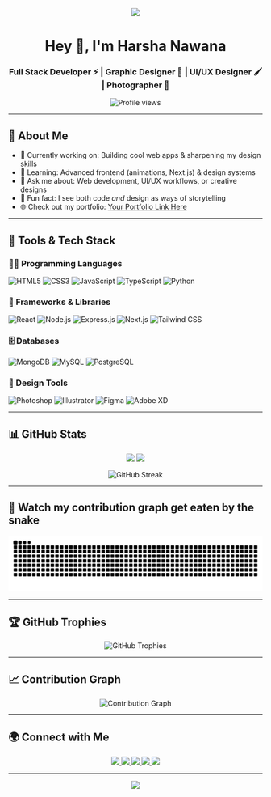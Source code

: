 <!-- Banner (optional, replace with your own) -->
<p align="center">
  <img src="https://capsule-render.vercel.app/api?type=waving&color=gradient&height=200&section=header&text=Harsha%20Nawana&fontSize=80&fontAlignY=35&animation=twinkling&fontColor=gradient" />
</p>

<h1 align="center">Hey 👋, I'm Harsha Nawana</h1>
<h3 align="center">
  Full Stack Developer ⚡ | Graphic Designer 🎨 | UI/UX Designer 🖌️ | Photographer 📸
</h3>

<p align="center">
  <img src="https://komarev.com/ghpvc/?username=harsha-99-tech&label=Profile%20views&color=0e75b6&style=flat" alt="Profile views" />
</p>

---

## 🚀 About Me
- 🔭 Currently working on: Building cool web apps & sharpening my design skills  
- 🌱 Learning: Advanced frontend (animations, Next.js) & design systems  
- 💬 Ask me about: Web development, UI/UX workflows, or creative designs  
- 🎨 Fun fact: I see both code *and* design as ways of storytelling  
- 🌐 Check out my portfolio: [Your Portfolio Link Here](https://your-portfolio-link.com)  

---

## 🧰 Tools & Tech Stack

### 👨‍💻 Programming Languages
<p align="left">
  <img src="https://img.shields.io/badge/HTML5-E34F26?style=for-the-badge&logo=html5&logoColor=white" alt="HTML5" />
  <img src="https://img.shields.io/badge/CSS3-1572B6?style=for-the-badge&logo=css3&logoColor=white" alt="CSS3" />
  <img src="https://img.shields.io/badge/JavaScript-F7DF1E?style=for-the-badge&logo=javascript&logoColor=black" alt="JavaScript" />
  <img src="https://img.shields.io/badge/TypeScript-007ACC?style=for-the-badge&logo=typescript&logoColor=white" alt="TypeScript" />
  <img src="https://img.shields.io/badge/Python-3776AB?style=for-the-badge&logo=python&logoColor=white" alt="Python" />
</p>

### 🚀 Frameworks & Libraries
<p align="left">
  <img src="https://img.shields.io/badge/React-20232A?style=for-the-badge&logo=react&logoColor=61DAFB" alt="React" />
  <img src="https://img.shields.io/badge/Node.js-43853D?style=for-the-badge&logo=node.js&logoColor=white" alt="Node.js" />
  <img src="https://img.shields.io/badge/Express.js-404D59?style=for-the-badge" alt="Express.js" />
  <img src="https://img.shields.io/badge/Next.js-000000?style=for-the-badge&logo=next.js&logoColor=white" alt="Next.js" />
  <img src="https://img.shields.io/badge/Tailwind_CSS-38B2AC?style=for-the-badge&logo=tailwind-css&logoColor=white" alt="Tailwind CSS" />
</p>

### 🗄️ Databases
<p align="left">
  <img src="https://img.shields.io/badge/MongoDB-4EA94B?style=for-the-badge&logo=mongodb&logoColor=white" alt="MongoDB" />
  <img src="https://img.shields.io/badge/MySQL-00000F?style=for-the-badge&logo=mysql&logoColor=white" alt="MySQL" />
  <img src="https://img.shields.io/badge/PostgreSQL-316192?style=for-the-badge&logo=postgresql&logoColor=white" alt="PostgreSQL" />
</p>

### 🎨 Design Tools
<p align="left">
  <img src="https://img.shields.io/badge/Adobe%20Photoshop-31A8FF?style=for-the-badge&logo=Adobe%20Photoshop&logoColor=black" alt="Photoshop" />
  <img src="https://img.shields.io/badge/Adobe%20Illustrator-FF9A00?style=for-the-badge&logo=adobe%20illustrator&logoColor=white" alt="Illustrator" />
  <img src="https://img.shields.io/badge/Figma-F24E1E?style=for-the-badge&logo=figma&logoColor=white" alt="Figma" />
  <img src="https://img.shields.io/badge/Adobe%20XD-470137?style=for-the-badge&logo=Adobe%20XD&logoColor=#FF61F6" alt="Adobe XD" />
</p>

---

## 📊 GitHub Stats

<p align="center">
  <img height="180em" src="https://github-readme-stats.vercel.app/api?username=harsha-99-tech&show_icons=true&theme=tokyonight&include_all_commits=true&count_private=true"/>
  <img height="180em" src="https://github-readme-stats.vercel.app/api/top-langs/?username=harsha-99-tech&layout=compact&langs_count=8&theme=tokyonight"/>
</p>

<p align="center">
  <img src="https://github-readme-streak-stats.herokuapp.com/?user=harsha-99-tech&theme=tokyonight" alt="GitHub Streak" />
</p>

---

## 🐍 Watch my contribution graph get eaten by the snake

<picture>
  <source media="(prefers-color-scheme: dark)" srcset="https://raw.githubusercontent.com/harsha-99-tech/harsha-99-tech/output/github-contribution-grid-snake-dark.svg">
  <source media="(prefers-color-scheme: light)" srcset="https://raw.githubusercontent.com/harsha-99-tech/harsha-99-tech/output/github-contribution-grid-snake.svg">
  <img alt="github contribution grid snake animation" src="https://raw.githubusercontent.com/harsha-99-tech/harsha-99-tech/output/github-contribution-grid-snake.svg">
</picture>

---

## 🏆 GitHub Trophies

<p align="center">
  <img src="https://github-profile-trophy.vercel.app/?username=harsha-99-tech&theme=tokyonight&no-frame=false&no-bg=false&margin-w=4" alt="GitHub Trophies" />
</p>

---

## 📈 Contribution Graph

<p align="center">
  <img src="https://github-readme-activity-graph.vercel.app/graph?username=harsha-99-tech&theme=tokyo-night" alt="Contribution Graph" />
</p>

---

## 🌍 Connect with Me  

<p align="center">
  <a href="https://linkedin.com/in/your-link">
    <img src="https://img.shields.io/badge/-LinkedIn-0077B5?style=for-the-badge&logo=Linkedin&logoColor=white"/>
  </a>
  <a href="https://twitter.com/your-handle">
    <img src="https://img.shields.io/badge/-Twitter-1DA1F2?style=for-the-badge&logo=Twitter&logoColor=white"/>
  </a>
  <a href="https://instagram.com/your-handle">
    <img src="https://img.shields.io/badge/-Instagram-E4405F?style=for-the-badge&logo=Instagram&logoColor=white"/>
  </a>
  <a href="mailto:your@email.com">
    <img src="https://img.shields.io/badge/-Email-D14836?style=for-the-badge&logo=Gmail&logoColor=white"/>
  </a>
  <a href="https://your-portfolio-link.com">
    <img src="https://img.shields.io/badge/-Portfolio-FF7139?style=for-the-badge&logo=Firefox-Browser&logoColor=white"/>
  </a>
</p>

---

<p align="center">
  <img src="https://capsule-render.vercel.app/api?type=waving&color=gradient&height=100&section=footer&animation=twinkling" />
</p>